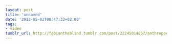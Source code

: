 ```yaml
---
layout: post
title: 'unnamed'
date: '2012-05-02T08:47:32+02:00'
tags:
- video
tumblr_url: http://fabiantheblind.tumblr.com/post/22245014857/anthropocene-mapping-by-globaia
---
```

